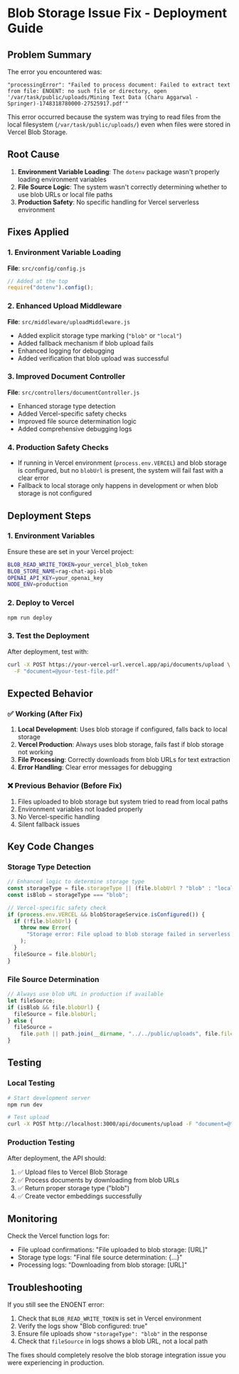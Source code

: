# Blob Storage Issue Fix - Deployment Guide

## Problem Summary

The error you encountered was:

```
"processingError": "Failed to process document: Failed to extract text from file: ENOENT: no such file or directory, open '/var/task/public/uploads/Mining Text Data (Charu Aggarwal - Springer)-1748318780000-27525917.pdf'"
```

This error occurred because the system was trying to read files from the local filesystem (`/var/task/public/uploads/`) even when files were stored in Vercel Blob Storage.

## Root Cause

1. **Environment Variable Loading**: The `dotenv` package wasn't properly loading environment variables
2. **File Source Logic**: The system wasn't correctly determining whether to use blob URLs or local file paths
3. **Production Safety**: No specific handling for Vercel serverless environment

## Fixes Applied

### 1. Environment Variable Loading

**File**: `src/config/config.js`

```javascript
// Added at the top
require("dotenv").config();
```

### 2. Enhanced Upload Middleware

**File**: `src/middleware/uploadMiddleware.js`

- Added explicit storage type marking (`"blob"` or `"local"`)
- Added fallback mechanism if blob upload fails
- Enhanced logging for debugging
- Added verification that blob upload was successful

### 3. Improved Document Controller

**File**: `src/controllers/documentController.js`

- Enhanced storage type detection
- Added Vercel-specific safety checks
- Improved file source determination logic
- Added comprehensive debugging logs

### 4. Production Safety Checks

- If running in Vercel environment (`process.env.VERCEL`) and blob storage is configured, but no `blobUrl` is present, the system will fail fast with a clear error
- Fallback to local storage only happens in development or when blob storage is not configured

## Deployment Steps

### 1. Environment Variables

Ensure these are set in your Vercel project:

```bash
BLOB_READ_WRITE_TOKEN=your_vercel_blob_token
BLOB_STORE_NAME=rag-chat-api-blob
OPENAI_API_KEY=your_openai_key
NODE_ENV=production
```

### 2. Deploy to Vercel

```bash
npm run deploy
```

### 3. Test the Deployment

After deployment, test with:

```bash
curl -X POST https://your-vercel-url.vercel.app/api/documents/upload \
  -F "document=@your-test-file.pdf"
```

## Expected Behavior

### ✅ Working (After Fix)

1. **Local Development**: Uses blob storage if configured, falls back to local storage
2. **Vercel Production**: Always uses blob storage, fails fast if blob storage not working
3. **File Processing**: Correctly downloads from blob URLs for text extraction
4. **Error Handling**: Clear error messages for debugging

### ❌ Previous Behavior (Before Fix)

1. Files uploaded to blob storage but system tried to read from local paths
2. Environment variables not loaded properly
3. No Vercel-specific handling
4. Silent fallback issues

## Key Code Changes

### Storage Type Detection

```javascript
// Enhanced logic to determine storage type
const storageType = file.storageType || (file.blobUrl ? "blob" : "local");
const isBlob = storageType === "blob";

// Vercel-specific safety check
if (process.env.VERCEL && blobStorageService.isConfigured()) {
  if (!file.blobUrl) {
    throw new Error(
      "Storage error: File upload to blob storage failed in serverless environment",
    );
  }
  fileSource = file.blobUrl;
}
```

### File Source Determination

```javascript
// Always use blob URL in production if available
let fileSource;
if (isBlob && file.blobUrl) {
  fileSource = file.blobUrl;
} else {
  fileSource =
    file.path || path.join(__dirname, "../../public/uploads", file.filename);
}
```

## Testing

### Local Testing

```bash
# Start development server
npm run dev

# Test upload
curl -X POST http://localhost:3000/api/documents/upload -F "document=@test-file.pdf"
```

### Production Testing

After deployment, the API should:

1. ✅ Upload files to Vercel Blob Storage
2. ✅ Process documents by downloading from blob URLs
3. ✅ Return proper storage type ("blob")
4. ✅ Create vector embeddings successfully

## Monitoring

Check the Vercel function logs for:

- File upload confirmations: "File uploaded to blob storage: [URL]"
- Storage type logs: "Final file source determination: {...}"
- Processing logs: "Downloading from blob storage: [URL]"

## Troubleshooting

If you still see the ENOENT error:

1. Check that `BLOB_READ_WRITE_TOKEN` is set in Vercel environment
2. Verify the logs show "Blob configured: true"
3. Ensure file uploads show `"storageType": "blob"` in the response
4. Check that `fileSource` in logs shows a blob URL, not a local path

The fixes should completely resolve the blob storage integration issue you were experiencing in production.
